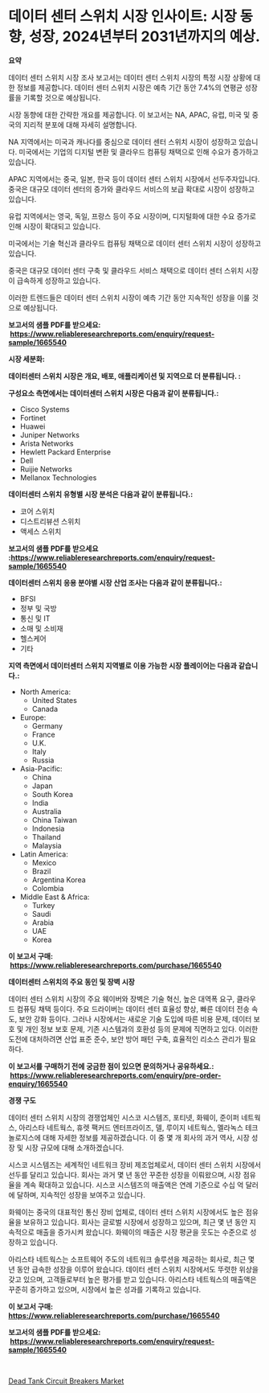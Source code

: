<p><h1>데이터 센터 스위치 시장 인사이트: 시장 동향, 성장, 2024년부터 2031년까지의 예상.</h1></p><p><strong>요약</strong></p>
<p><p>데이터 센터 스위치 시장 조사 보고서는 데이터 센터 스위치 시장의 특정 시장 상황에 대한 정보를 제공합니다. 데이터 센터 스위치 시장은 예측 기간 동안 7.4%의 연평균 성장률을 기록할 것으로 예상됩니다. </p><p>시장 동향에 대한 간략한 개요를 제공합니다. 이 보고서는 NA, APAC, 유럽, 미국 및 중국의 지리적 분포에 대해 자세히 설명합니다.</p><p>NA 지역에서는 미국과 캐나다를 중심으로 데이터 센터 스위치 시장이 성장하고 있습니다. 미국에서는 기업의 디지털 변환 및 클라우드 컴퓨팅 채택으로 인해 수요가 증가하고 있습니다.</p><p>APAC 지역에서는 중국, 일본, 한국 등이 데이터 센터 스위치 시장에서 선두주자입니다. 중국은 대규모 데이터 센터의 증가와 클라우드 서비스의 보급 확대로 시장이 성장하고 있습니다.</p><p>유럽 지역에서는 영국, 독일, 프랑스 등이 주요 시장이며, 디지털화에 대한 수요 증가로 인해 시장이 확대되고 있습니다. </p><p>미국에서는 기술 혁신과 클라우드 컴퓨팅 채택으로 데이터 센터 스위치 시장이 성장하고 있습니다.</p><p>중국은 대규모 데이터 센터 구축 및 클라우드 서비스 채택으로 데이터 센터 스위치 시장이 급속하게 성장하고 있습니다. </p><p>이러한 트렌드들은 데이터 센터 스위치 시장이 예측 기간 동안 지속적인 성장을 이룰 것으로 예상됩니다.</p></p>
<p><strong>보고서의 샘플 PDF를 받으세요: &nbsp;<a href="https://www.reliableresearchreports.com/enquiry/request-sample/1665540">https://www.reliableresearchreports.com/enquiry/request-sample/1665540</a></strong></p>
<p><strong>시장 세분화:</strong></p>
<p><strong> 데이터센터 스위치 시장은 개요, 배포, 애플리케이션 및 지역으로 더 분류됩니다. :</strong></p>
<p><strong>구성요소 측면에서는 데이터센터 스위치 시장은 다음과 같이 분류됩니다.:</strong></p>
<p><ul><li>Cisco Systems</li><li>Fortinet</li><li>Huawei</li><li>Juniper Networks</li><li>Arista Networks</li><li>Hewlett Packard Enterprise</li><li>Dell</li><li>Ruijie Networks</li><li>Mellanox Technologies</li></ul></p>
<p><strong> 데이터센터 스위치 유형별 시장 분석은 다음과 같이 분류됩니다.:</strong></p>
<p><ul><li>코어 스위치</li><li>디스트리뷰션 스위치</li><li>액세스 스위치</li></ul></p>
<p><strong>보고서의 샘플 PDF를 받으세요 :<a href="https://www.reliableresearchreports.com/enquiry/request-sample/1665540">https://www.reliableresearchreports.com/enquiry/request-sample/1665540</a></strong></p>
<p><strong> 데이터센터 스위치 응용 분야별 시장 산업 조사는 다음과 같이 분류됩니다.:</strong></p>
<p><ul><li>BFSI</li><li>정부 및 국방</li><li>통신 및 IT</li><li>소매 및 소비재</li><li>헬스케어</li><li>기타</li></ul></p>
<p><strong>지역 측면에서 데이터센터 스위치 지역별로 이용 가능한 시장 플레이어는 다음과 같습니다.:</strong></p>
<p><ul>
    <li>
        North America:
        <ul>
            <li>United States</li>
            <li>Canada</li>
        </ul>
    </li>
    <li>
        Europe:
        <ul>
            <li>Germany</li>
            <li>France</li>
            <li>U.K.</li>
            <li>Italy</li>
            <li>Russia</li>
        </ul>
    </li>
    <li>
        Asia-Pacific:
        <ul>
            <li>China</li>
            <li>Japan</li>
            <li>South Korea</li>
            <li>India</li>
            <li>Australia</li>
            <li>China Taiwan</li>
            <li>Indonesia</li>
            <li>Thailand</li>
            <li>Malaysia</li>
        </ul>
    </li>
    <li>
        Latin America:
        <ul>
            <li>Mexico</li>
            <li>Brazil</li>
            <li>Argentina Korea</li>
            <li>Colombia</li>
        </ul>
    </li>
    <li>
        Middle East & Africa:
        <ul>
            <li>Turkey</li>
            <li>Saudi</li>
            <li>Arabia</li>
            <li>UAE</li>
            <li>Korea</li>
        </ul>
    </li>
    </ul></p>
<p><strong>이 보고서 구매: &nbsp;<a href="https://www.reliableresearchreports.com/purchase/1665540">https://www.reliableresearchreports.com/purchase/1665540</a></strong></p>
<p><strong>데이터센터 스위치의 주요 동인 및 장벽 시장</strong></p>
<p><p>데이터 센터 스위치 시장의 주요 웨이버와 장벽은 기술 혁신, 높은 대역폭 요구, 클라우드 컴퓨팅 채택 등이다. 주요 드라이버는 데이터 센터 효율성 향상, 빠른 데이터 전송 속도, 보안 강화 등이다. 그러나 시장에서는 새로운 기술 도입에 따른 비용 문제, 데이터 보호 및 개인 정보 보호 문제, 기존 시스템과의 호환성 등의 문제에 직면하고 있다. 이러한 도전에 대처하려면 산업 표준 준수, 보안 방어 패턴 구축, 효율적인 리소스 관리가 필요하다.</p></p>
<p><strong>이 보고서를 구매하기 전에 궁금한 점이 있으면 문의하거나 공유하세요.: &nbsp;<a href="https://www.reliableresearchreports.com/enquiry/pre-order-enquiry/1665540">https://www.reliableresearchreports.com/enquiry/pre-order-enquiry/1665540</a></strong></p>
<p><strong>경쟁 구도</strong></p>
<p><p>데이터 센터 스위치 시장의 경쟁업체인 시스코 시스템즈, 포티넷, 화웨이, 준이퍼 네트웍스, 아리스타 네트웍스, 휴렛 팩커드 엔터프라이즈, 델, 루이지 네트웍스, 멜라녹스 테크놀로지스에 대해 자세한 정보를 제공하겠습니다. 이 중 몇 개 회사의 과거 역사, 시장 성장 및 시장 규모에 대해 소개하겠습니다.</p><p>시스코 시스템즈는 세계적인 네트워크 장비 제조업체로서, 데이터 센터 스위치 시장에서 선두를 달리고 있습니다. 회사는 과거 몇 년 동안 꾸준한 성장을 이뤄왔으며, 시장 점유율을 계속 확대하고 있습니다. 시스코 시스템즈의 매출액은 연례 기준으로 수십 억 달러에 달하며, 지속적인 성장을 보여주고 있습니다.</p><p>화웨이는 중국의 대표적인 통신 장비 업체로, 데이터 센터 스위치 시장에서도 높은 점유율을 보유하고 있습니다. 회사는 글로벌 시장에서 성장하고 있으며, 최근 몇 년 동안 지속적으로 매출을 증가시켜 왔습니다. 화웨이의 매출은 시장 평균을 웃도는 수준으로 성장하고 있습니다.</p><p>아리스타 네트웍스는 소프트웨어 주도의 네트워크 솔루션을 제공하는 회사로, 최근 몇 년 동안 급속한 성장을 이루어 왔습니다. 데이터 센터 스위치 시장에서도 뚜렷한 위상을 갖고 있으며, 고객들로부터 높은 평가를 받고 있습니다. 아리스타 네트웍스의 매출액은 꾸준히 증가하고 있으며, 시장에서 높은 성과를 기록하고 있습니다.</p></p>
<p><strong>이 보고서 구매: &nbsp; <a href="https://www.reliableresearchreports.com/purchase/1665540">https://www.reliableresearchreports.com/purchase/1665540</a></strong></p>
<p><strong>보고서의 샘플 PDF를 받으세요: &nbsp;<a href="https://www.reliableresearchreports.com/enquiry/request-sample/1665540">https://www.reliableresearchreports.com/enquiry/request-sample/1665540</a></strong><strong></strong></p>
<p>&nbsp;</p>
<p><p><a href="https://github.com/GroverBarry/Market-Research-Report-List-4/blob/main/dead-tank-circuit-breakers-market.md">Dead Tank Circuit Breakers Market</a></p></p>